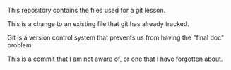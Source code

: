 This repository contains the files used for a git lesson.

This is a change to an existing file that git has already tracked.

Git is a version control system that prevents us from having the "final doc" problem.

This is a commit that I am not aware of, or one that I have forgotten about.

